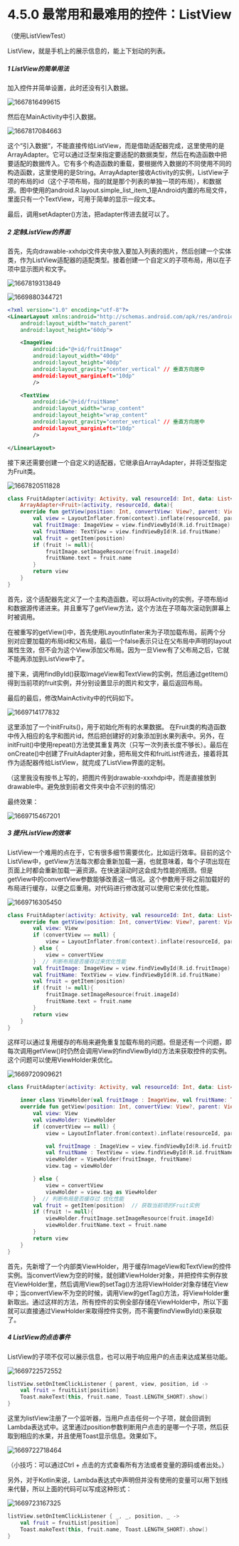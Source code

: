 # 4.5.0 最常用和最难用的控件：ListView

（使用ListViewTest）

ListView，就是手机上的展示信息的，能上下划动的列表。

##### 1 ListView的简单用法

加入控件并简单设置，此时还没有引入数据。

![1667816499615](image/4.5.0最常用和最难用的控件：ListView/1667816499615.png)

然后在MainActivity中引入数据。

![1667817084663](image/4.5.0最常用和最难用的控件：ListView/1667817084663.png)

这个“引入数据“，不能直接传给ListView，而是借助适配器完成，这里使用的是ArrayAdapter。它可以通过泛型来指定要适配的数据类型，然后在构造函数中把要适配的数据传入。它有多个构造函数的重载，要根据传入数据的不同使用不同的构造函数，这里使用的是String。ArrayAdapter接收Activity的实例，ListView子项的布局的id（这个子项布局，指的就是那个列表的单独一项的布局），和数据源。图中使用的android.R.layout.simple_list_item_1是Android内置的布局文件，里面只有一个TextView，可用于简单的显示一段文本。

最后，调用setAdapter()方法，把adapter传进去就可以了。

##### 2 定制ListView的界面

首先，先向drawable-xxhdpi文件夹中放入要加入列表的图片，然后创建一个实体类，作为ListView适配器的适配类型。接着创建一个自定义的子项布局，用以在子项中显示图片和文字。

![1667819313849](image/4.5.0最常用和最难用的控件：ListView/1667819313849.png)

![1669880344721](image/4.5.0最常用和最难用的控件：ListView/1669880344721.png)

```xml
<?xml version="1.0" encoding="utf-8"?>
<LinearLayout xmlns:android="http://schemas.android.com/apk/res/android"
    android:layout_width="match_parent"
    android:layout_height="60dp">

    <ImageView
        android:id="@+id/fruitImage"
        android:layout_width="40dp"
        android:layout_height="40dp"
        android:layout_gravity="center_vertical" // 垂直方向居中
        android:layout_marginLeft="10dp"
        />

    <TextView
        android:id="@+id/fruitName"
        android:layout_width="wrap_content"
        android:layout_height="wrap_content"
        android:layout_gravity="center_vertical" // 垂直方向居中
        android:layout_marginLeft="10dp"
        />

</LinearLayout>
```

接下来还需要创建一个自定义的适配器，它继承自ArrayAdapter，并将泛型指定为Fruit类。

![1667820511828](image/4.5.0最常用和最难用的控件：ListView/1667820511828.png)

```kotlin
class FruitAdapter(activity: Activity, val resourceId: Int, data: List<Fruit>): 
    ArrayAdapter<Fruit>(activity, resourceId, data){
    override fun getView(position: Int, convertView: View?, parent: ViewGroup): View {
        val view = LayoutInflater.from(context).inflate(resourceId, parent, false)
        val fruitImage: ImageView = view.findViewById(R.id.fruitImage)
        val fruitName: TextView = view.findViewById(R.id.fruitName)
        val fruit = getItem(position)
        if (fruit != null){
            fruitImage.setImageResource(fruit.imageId)
            fruitName.text = fruit.name
        }
        return view
    }
}
```

首先，这个适配器先定义了一个主构造函数，可以将Activity的实例，子项布局id和数据源传递进来。并且重写了getView方法，这个方法在子项每次滚动到屏幕上时被调用。

在被重写的getView()中，首先使用LayoutInflater来为子项加载布局，前两个分别对应要加载的布局id和父布局，最后一个false表示只让在父布局中声明的layout属性生效，但不会为这个View添加父布局。因为一旦View有了父布局之后，它就不能再添加到ListView中了。

接下来，调用findById()获取ImageView和TextView的实例，然后通过getItem()得到当前项的fruit实例，并分别设置显示的图片和文字，最后返回布局。

最后的最后，修改MainActivity中的代码如下。

![1669714177832](image/4.5.0最常用和最难用的控件：ListView/1669714177832.png)

这里添加了一个initFruits()，用于初始化所有的水果数据。	在Fruit类的构造函数中传入相应的名字和图片id，然后把创建好的对象添加到水果列表中。另外，在initFruit()中使用repeat()方法使其重复两次（只写一次列表长度不够长）。最后在onCreate()中创建了FruitAdapter对象，把布局文件和fruitList传进去，接着将其作为适配器传给ListView，就完成了ListView界面的定制。

（这里我没有按书上写的，把图片传到drawable-xxxhdpi中，而是直接放到drawable中。避免放到前者文件夹中会不识别的情况）

最终效果：

![1669715467201](image/4.5.0最常用和最难用的控件：ListView/1669715467201.png)

##### 3 提升ListView的效率

ListView一个难用的点在于，它有很多细节需要优化，比如运行效率。目前的这个ListView中，getView方法每次都会重新加载一遍，也就意味着，每个子项出现在页面上时都会重新加载一遍资源。在快速滚动时这会成为性能的瓶颈。但是getView中的convertView参数能够改善这一情况。这个参数用于将之前加载好的布局进行缓存，以便之后重用。对代码进行修改就可以使用它来优化性能。

![1669716305450](image/4.5.0最常用和最难用的控件：ListView/1669716305450.png)

```kotlin
class FruitAdapter(activity: Activity, val resourceId: Int, data: List<Fruit>): ArrayAdapter<Fruit>(activity, resourceId, data){
    override fun getView(position: Int, convertView: View?, parent: ViewGroup): View {
        val view: View
        if (convertView == null) {
            view = LayoutInflater.from(context).inflate(resourceId, parent, false)
        } else {
            view = convertView
        }  // 判断布局是否缓存过来优化性能
        val fruitImage: ImageView = view.findViewById(R.id.fruitImage)
        val fruitName: TextView = view.findViewById(R.id.fruitName)
        val fruit = getItem(position)
        if (fruit != null){
            fruitImage.setImageResource(fruit.imageId)
            fruitName.text = fruit.name
        }
        return view
    }
}
```

这样可以通过复用缓存的布局来避免重复加载布局的问题。但是还有一个问题，即每次调用getView()时仍然会调用View的findViewById()方法来获取控件的实例。这个问题可以使用ViewHolder来优化。

![1669720909621](image/4.5.0最常用和最难用的控件：ListView/1669720909621.png)

```kotlin
class FruitAdapter(activity: Activity, val resourceId: Int, data: List<Fruit>): ArrayAdapter<Fruit>(activity, resourceId, data){

    inner class ViewHolder(val fruitImage : ImageView, val fruitName: TextView)
    override fun getView(position: Int, convertView: View?, parent: ViewGroup): View {
        val view: View
        val viewHolder: ViewHolder
        if (convertView == null) {
            view = LayoutInflater.from(context).inflate(resourceId, parent, false)

            val fruitImage : ImageView = view.findViewById(R.id.fruitImage)
            val fruitName : TextView = view.findViewById(R.id.fruitName)
            viewHolder = ViewHolder(fruitImage, fruitName)
            view.tag = viewHolder

        } else {
            view = convertView
            viewHolder = view.tag as ViewHolder
        }  // 判断布局是否缓存过 优化性能
        val fruit = getItem(position)  // 获取当前项的Fruit实例
        if (fruit != null){
            viewHolder.fruitImage.setImageResource(fruit.imageId)
            viewHolder.fruitName.text = fruit.name
        }
        return view
    }
}
```

首先，先新增了一个内部类ViewHolder，用于缓存ImageView和TextView的控件实例。当convertView为空的时候，就创建ViewHolder对象，并把控件实例存放在ViewHolder里，然后调用View的setTag()方法将ViewHolder对象存储在View中；当convertView不为空的时候，调用View的getTag()方法，将ViewHolder重新取出。通过这样的方法，所有控件的实例全部存储在ViewHolder中，所以下面就可以直接通过ViewHolder来取得控件实例，而不需要findViewById()来获取了。

##### 4 ListView的点击事件

ListView的子项不仅可以展示信息，也可以用于响应用户的点击来达成某些功能。

![1669722572552](image/4.5.0最常用和最难用的控件：ListView/1669722572552.png)

```kotlin
listView.setOnItemClickListener { parent, view, position, id ->
	val fruit = fruitList[position]
	Toast.makeText(this, fruit.name, Toast.LENGTH_SHORT).show()
}
```

这里为listView注册了一个监听器，当用户点击任何一个子项，就会回调到Lambda表达式中。这里通过position参数判断用户点击的是哪一个子项，然后获取到相应的水果，并且使用Toast显示信息。效果如下。

![1669722718464](image/4.5.0最常用和最难用的控件：ListView/1669722718464.png)

（小技巧：可以通过Ctrl + 点击的方式查看所有方法或者变量的源码或者出处。）

另外，对于Kotlin来说，Lambda表达式中声明但并没有使用的变量可以用下划线来代替，所以上面的代码可以写成这种形式：

![1669723167325](image/4.5.0最常用和最难用的控件：ListView/1669723167325.png)

```kotlin
listView.setOnItemClickListener { _, _, position, _ ->
	val fruit = fruitList[position]
	Toast.makeText(this, fruit.name, Toast.LENGTH_SHORT).show()
}
```
